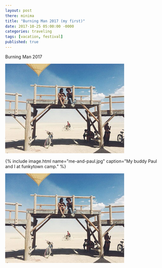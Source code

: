 ```yaml
---
layout: post
there: minima
title: "Burning Man 2017 (my first)"
date: 2017-10-25 05:00:00 -0000
categories: traveling
tags: [vacation, festival]
published: true
---
```



Burning Man 2017

<img src="/assets/post-images/2017-10-25-burning-man-2017-my-first/me-and-paul.jpg"/>

{% include image.html name="me-and-paul.jpg" caption="My buddy Paul and I at funkytown camp." %}

![me-and-paul.jpg](/assets/post-images/2017-10-25-burning-man-2017-my-first/me-and-paul.jpg)
